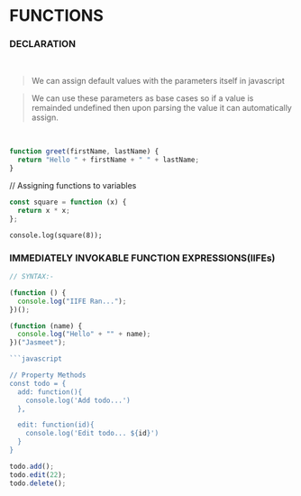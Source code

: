 # FUNCTIONS

### DECLARATION

</br>

> We can assign default values with the parameters itself in javascript

> We can use these parameters as base cases so if a value is remainded undefined then upon parsing the value it can automatically assign.

</br>

```javascript
function greet(firstName, lastName) {
  return "Hello " + firstName + " " + lastName;
}
```

// Assigning functions to variables

```javascript
const square = function (x) {
  return x * x;
};
```

`console.log(square(8));`

### IMMEDIATELY INVOKABLE FUNCTION EXPRESSIONS(IIFEs)

````javascript
// SYNTAX:-

(function () {
  console.log("IIFE Ran...");
})();

(function (name) {
  console.log("Hello" + "" + name);
})("Jasmeet");

```javascript

// Property Methods
const todo = {
  add: function(){
    console.log('Add todo...')
  },

  edit: function(id){
    console.log('Edit todo... ${id}')
  }
}
````

```javascript
todo.add();
todo.edit(22);
todo.delete();
```
